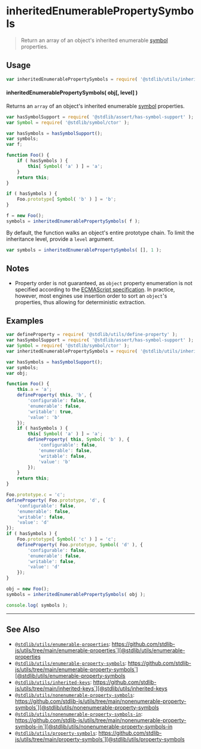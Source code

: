 <!--

@license Apache-2.0

Copyright (c) 2018 The Stdlib Authors.

Licensed under the Apache License, Version 2.0 (the "License");
you may not use this file except in compliance with the License.
You may obtain a copy of the License at

   http://www.apache.org/licenses/LICENSE-2.0

Unless required by applicable law or agreed to in writing, software
distributed under the License is distributed on an "AS IS" BASIS,
WITHOUT WARRANTIES OR CONDITIONS OF ANY KIND, either express or implied.
See the License for the specific language governing permissions and
limitations under the License.

-->

# inheritedEnumerablePropertySymbols

> Return an array of an object's inherited enumerable [symbol][@stdlib/symbol/ctor] properties.

<section class="usage">

## Usage

<!-- eslint-disable id-length -->

```javascript
var inheritedEnumerablePropertySymbols = require( '@stdlib/utils/inherited-enumerable-property-symbols' );
```

#### inheritedEnumerablePropertySymbols( obj\[, level] )

Returns an `array` of an object's inherited enumerable [symbol][@stdlib/symbol/ctor] properties.

```javascript
var hasSymbolSupport = require( '@stdlib/assert/has-symbol-support' );
var Symbol = require( '@stdlib/symbol/ctor' );

var hasSymbols = hasSymbolSupport();
var symbols;
var f;

function Foo() {
    if ( hasSymbols ) {
        this[ Symbol( 'a' ) ] = 'a';
    }
    return this;
}

if ( hasSymbols ) {
    Foo.prototype[ Symbol( 'b' ) ] = 'b';
}

f = new Foo();
symbols = inheritedEnumerablePropertySymbols( f );
```

By default, the function walks an object's entire prototype chain. To limit the inheritance level, provide a `level` argument.

```javascript
var symbols = inheritedEnumerablePropertySymbols( [], 1 );
```

</section>

<!-- /.usage -->

<section class="notes">

## Notes

-   Property order is not guaranteed, as `object` property enumeration is not specified according to the [ECMAScript specification][ecma-262-for-in]. In practice, however, most engines use insertion order to sort an `object`'s properties, thus allowing for deterministic extraction.

</section>

<!-- /.notes -->

<section class="examples">

## Examples

<!-- eslint-disable id-length -->

<!-- eslint no-undef: "error" -->

```javascript
var defineProperty = require( '@stdlib/utils/define-property' );
var hasSymbolSupport = require( '@stdlib/assert/has-symbol-support' );
var Symbol = require( '@stdlib/symbol/ctor' );
var inheritedEnumerablePropertySymbols = require( '@stdlib/utils/inherited-enumerable-property-symbols' );

var hasSymbols = hasSymbolSupport();
var symbols;
var obj;

function Foo() {
    this.a = 'a';
    defineProperty( this, 'b', {
        'configurable': false,
        'enumerable': false,
        'writable': true,
        'value': 'b'
    });
    if ( hasSymbols ) {
        this[ Symbol( 'a' ) ] = 'a';
        defineProperty( this, Symbol( 'b' ), {
            'configurable': false,
            'enumerable': false,
            'writable': false,
            'value': 'b'
        });
    }
    return this;
}

Foo.prototype.c = 'c';
defineProperty( Foo.prototype, 'd', {
    'configurable': false,
    'enumerable': false,
    'writable': false,
    'value': 'd'
});
if ( hasSymbols ) {
    Foo.prototype[ Symbol( 'c' ) ] = 'c';
    defineProperty( Foo.prototype, Symbol( 'd' ), {
        'configurable': false,
        'enumerable': false,
        'writable': false,
        'value': 'd'
    });
}

obj = new Foo();
symbols = inheritedEnumerablePropertySymbols( obj );

console.log( symbols );
```

</section>

<!-- /.examples -->

<!-- Section for related `stdlib` packages. Do not manually edit this section, as it is automatically populated. -->

<section class="related">

* * *

## See Also

-   [`@stdlib/utils/enumerable-properties`][@stdlib/utils/enumerable-properties]: https://github.com/stdlib-js/utils/tree/main/enumerable-properties`][@stdlib/utils/enumerable-properties
-   [`@stdlib/utils/enumerable-property-symbols`][@stdlib/utils/enumerable-property-symbols]: https://github.com/stdlib-js/utils/tree/main/enumerable-property-symbols`][@stdlib/utils/enumerable-property-symbols
-   [`@stdlib/utils/inherited-keys`][@stdlib/utils/inherited-keys]: https://github.com/stdlib-js/utils/tree/main/inherited-keys`][@stdlib/utils/inherited-keys
-   [`@stdlib/utils/nonenumerable-property-symbols`][@stdlib/utils/nonenumerable-property-symbols]: https://github.com/stdlib-js/utils/tree/main/nonenumerable-property-symbols`][@stdlib/utils/nonenumerable-property-symbols
-   [`@stdlib/utils/nonenumerable-property-symbols-in`][@stdlib/utils/nonenumerable-property-symbols-in]: https://github.com/stdlib-js/utils/tree/main/nonenumerable-property-symbols-in`][@stdlib/utils/nonenumerable-property-symbols-in
-   [`@stdlib/utils/property-symbols`][@stdlib/utils/property-symbols]: https://github.com/stdlib-js/utils/tree/main/property-symbols`][@stdlib/utils/property-symbols

</section>

<!-- /.related -->

<!-- Section for all links. Make sure to keep an empty line after the `section` element and another before the `/section` close. -->

<section class="links">

[ecma-262-for-in]: http://www.ecma-international.org/ecma-262/5.1/#sec-12.6.4

[@stdlib/symbol/ctor]: https://github.com/stdlib-js/symbol-ctor

<!-- <related-links> -->

[@stdlib/utils/enumerable-properties]: https://github.com/stdlib-js/utils/tree/main/enumerable-properties

[@stdlib/utils/enumerable-property-symbols]: https://github.com/stdlib-js/utils/tree/main/enumerable-property-symbols

[@stdlib/utils/inherited-keys]: https://github.com/stdlib-js/utils/tree/main/inherited-keys

[@stdlib/utils/nonenumerable-property-symbols]: https://github.com/stdlib-js/utils/tree/main/nonenumerable-property-symbols

[@stdlib/utils/nonenumerable-property-symbols-in]: https://github.com/stdlib-js/utils/tree/main/nonenumerable-property-symbols-in

[@stdlib/utils/property-symbols]: https://github.com/stdlib-js/utils/tree/main/property-symbols

<!-- </related-links> -->

</section>

<!-- /.links -->
